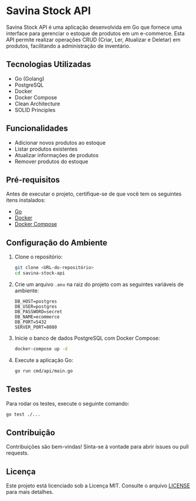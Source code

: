 # Savina Stock API

Savina Stock API é uma aplicação desenvolvida em Go que fornece uma interface para gerenciar o estoque de produtos em um e-commerce. Esta API permite realizar operações CRUD (Criar, Ler, Atualizar e Deletar) em produtos, facilitando a administração de inventário.

## Tecnologias Utilizadas

- Go (Golang)
- PostgreSQL
- Docker
- Docker Compose
- Clean Architecture
- SOLID Principles

## Funcionalidades

- Adicionar novos produtos ao estoque
- Listar produtos existentes
- Atualizar informações de produtos
- Remover produtos do estoque

## Pré-requisitos

Antes de executar o projeto, certifique-se de que você tem os seguintes itens instalados:

- [Go](https://golang.org/dl/)
- [Docker](https://www.docker.com/get-started)
- [Docker Compose](https://docs.docker.com/compose/install/)

## Configuração do Ambiente

1. Clone o repositório:

   ```bash
   git clone <URL-do-repositório>
   cd savina-stock-api
   ```

2. Crie um arquivo `.env` na raiz do projeto com as seguintes variáveis de ambiente:

   ```env
   DB_HOST=postgres
   DB_USER=postgres
   DB_PASSWORD=secret
   DB_NAME=ecommerce
   DB_PORT=5432
   SERVER_PORT=8080
   ```

3. Inicie o banco de dados PostgreSQL com Docker Compose:

   ```bash
   docker-compose up -d
   ```

4. Execute a aplicação Go:

   ```bash
   go run cmd/api/main.go
   ```

## Testes

Para rodar os testes, execute o seguinte comando:

```bash
go test ./...
```

## Contribuição

Contribuições são bem-vindas! Sinta-se à vontade para abrir issues ou pull requests.

## Licença

Este projeto está licenciado sob a Licença MIT. Consulte o arquivo [LICENSE](LICENSE) para mais detalhes.
